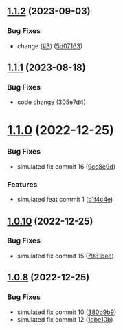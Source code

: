 ## [1.1.2](https://github.com/shtaif/my-general-test-ground-project/compare/v1.1.1...v1.1.2) (2023-09-03)


### Bug Fixes

* change ([#3](https://github.com/shtaif/my-general-test-ground-project/issues/3)) ([5d07163](https://github.com/shtaif/my-general-test-ground-project/commit/5d07163cbf3f3d219849edc29bb6bc6710074a3b))

## [1.1.1](https://github.com/shtaif/my-general-test-ground-project/compare/v1.1.0...v1.1.1) (2023-08-18)


### Bug Fixes

* code change ([305e7d4](https://github.com/shtaif/my-general-test-ground-project/commit/305e7d47d7c374a8826d8abe3442bea097662e23))

# [1.1.0](https://github.com/shtaif/my-general-test-ground-project/compare/v1.0.10...v1.1.0) (2022-12-25)


### Bug Fixes

* simulated fix commit 16 ([9cc8e9d](https://github.com/shtaif/my-general-test-ground-project/commit/9cc8e9df2fcf31a0ea188727293564367bd3b105))


### Features

* simulated feat commit 1 ([b1f4c4e](https://github.com/shtaif/my-general-test-ground-project/commit/b1f4c4e04ccd4256fba8897ec1874e19aeb9ef25))

## [1.0.10](https://github.com/shtaif/my-general-test-ground-project/compare/v1.0.9...v1.0.10) (2022-12-25)


### Bug Fixes

* simulated fix commit 15 ([7981bee](https://github.com/shtaif/my-general-test-ground-project/commit/7981beeb18b6baf34e0c4a2e5d298bb88564de83))

## [1.0.8](https://github.com/shtaif/my-general-test-ground-project/compare/v1.0.7...v1.0.8) (2022-12-25)


### Bug Fixes

* simulated fix commit 10 ([380b9b9](https://github.com/shtaif/my-general-test-ground-project/commit/380b9b998bb0a11c0ef49fc695a203a550d3d5ec))
* simulated fix commit 12 ([1dbe10b](https://github.com/shtaif/my-general-test-ground-project/commit/1dbe10bbbdc58d4372218ce4d2b4adb011fa9782))
